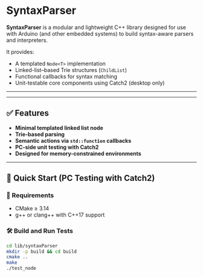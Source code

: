 # SyntaxParser

**SyntaxParser** is a modular and lightweight C++ library designed for use with Arduino (and other embedded systems) to build syntax-aware parsers and interpreters.

It provides:
- A templated `Node<T>` implementation
- Linked-list–based Trie structures (`ChildList`)
- Functional callbacks for syntax matching
- Unit-testable core components using Catch2 (desktop only)

---


---

## ✅ Features

- **Minimal templated linked list node**
- **Trie-based parsing**
- **Semantic actions via `std::function` callbacks**
- **PC-side unit testing with Catch2**
- **Designed for memory-constrained environments**

---

## 🚀 Quick Start (PC Testing with Catch2)

### 🔧 Requirements
- CMake ≥ 3.14
- g++ or clang++ with C++17 support

### 🛠️ Build and Run Tests

```bash
cd lib/syntaxParser
mkdir -p build && cd build
cmake ..
make
./test_node
